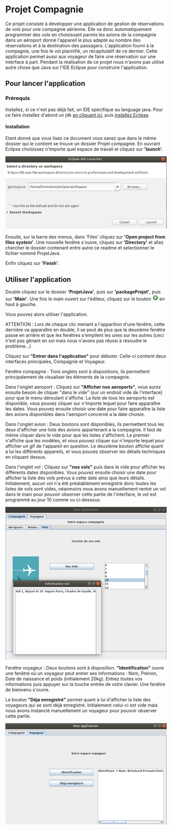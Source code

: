 # Projet Compagnie

Ce projet consiste à développer une application de gestion de réservations de vols pour une compagnie aérienne. Elle va donc automatiquement programmer des vols en choisissant parmis les avions de la compagnie dans un aéroport donné l'appareil le plus adapté au nombre des réservations et à la destination des passagers. 
L'application fourni à la compagnie, une fois le vol plannifié, un récapitulatif de ce dernier.
Cette application permet aussi aux voyageur de faire une réservation sur une interface à part.
Pendant la réalisation de ce projet nous n'avons pas utilisé autre chose que Java sur l'IDE Eclipse pour construire l'application. 

## Pour lancer l'application

### Prérequis

Installez, si ce n'est pas déjà fait, un IDE spécifique au language java. Pour ce faire installez d'abord un jdk [en cliquant ici](https://www.oracle.com/technetwork/java/javase/downloads/jdk8-downloads-2133151.html), puis [installez Eclipse](https://www.eclipse.org/downloads/download.php?file=/oomph/epp/2019-03/R/eclipse-inst-linux64.tar.gz).

#### Installation

Etant donné que vous lisez ce document vous savez que dans le même dossier qui le contient se trouve un dossier Projet compagnie.
En ouvrant Eclipse choisissez n'importe quel espace de travail et cliquez sur **'launch'**.

![Screenshot](https://github.com/FlorentinBr/ProjetCompagnie/blob/master/Capture%20d%E2%80%99%C3%A9cran%20de%202019-05-09%2010-41-44.png)

Ensuite, sur la barre des menus, dans 'Files' cliquez sur **'Open project from files system'**.
Une nouvelle fenêtre s'ouvre, cliquez sur **'Directory'** et allez chercher le dossier contenant entre autre ce readme et selectionner le fichier nommé ProjetJava. 

Enfin cliquez sur **'Finish'**.

## Utiliser l'application

Double cliquez sur le dossier **'ProjetJava'**, puis sur **'packageProjet'**, puis sur **'Main'**.
Une fois le main ouvert sur l'éditeur, cliquez sur le bouton  ![Screenshot](https://github.com/FlorentinBr/ProjetCompagnie/blob/master/Capture%20d%E2%80%99%C3%A9cran%203.png) en haut à gauche.

Vous pouvez alors utiliser l'application.

ATTENTION : Lors de chaque clic menant a l'apparition d'une fenêtre, cette dernière va apparaître en double, il se peut de plus que la deuxième fenêtre passe en arrière et que les fenêtres s'empilent les unes sur les autres (ceci n'est pas gênant en soi mais nous n'avons pas réussi à résoudre le problème...)

Cliquez sur **"Entrer dans l'application"** pour débuter.
Celle-ci contient deux interfaces principales, Compagnie et Voyageur.

Fenêtre compagnie :
  Trois onglets sont à dispositions, ils permettent principalement de visualiser les éléments de la compagnie.
  
  
  Dans l'onglet aeroport : 
    Cliquez sur **"Afficher nos aeroports"**, vous aurez ensuite besoin de cliquer "dans le vide" (sur un endroit vide de l'interface) pour que le menu déroulant s'affiche. 
    La liste de tous les aeroports est disponible, vous pouvez cliquer sur n'importe lequel pour faire apparaître les dates.
    Vous pouvez ensuite choisir une date pour faire apparaître la liste des avions disponibles dans l'aeroport concerné a la date choisie.
    
  Dans l'onglet avion :
    Deux boutons sont disponibles, ils permettent tous les deux d'afficher une liste des avions appartenant a la compagnie. Il faut de même cliquer dans le vide pour que les listes s'affichent.
    Le premier n'affiche que les modèles, et vous pouvez cliquer sur n'importe lequel pour afficher un gif de l'appareil en question.
    Le deuxième bouton affiche quant à lui les différents appareils, et vous pouvez observer les détails techniques en cliquant dessus.
    
  Dans l'onglet vol :
    Cliquez sur **"nos vols"** puis dans le vide pour afficher les différents dates disponibles.
    Vous pouvez ensuite choisir une date pour afficher la liste des vols prévus à cette date ainsi que leurs détails.
    Initialement, aucun vol n'a été préalablement enregistré donc toutes les listes de vols sont vides, néanmoins nous avons manuellement rentré un vol dans le main pour pouvoir observer cette partie de l'interface, le vol est programmé au jour 10 comme vu ci-dessous.
    
![Screenshot](https://github.com/FlorentinBr/ProjetCompagnie/blob/master/Capture%20du%202019-05-10%2022-25-00.png)
    
    
Fenêtre voyageur : 
  Deux boutons sont à disposition.
  **"Identification"** ouvre une fenêtre où un voyageur peut entrer ses informations : Nom, Prénon, Date de naissance et poids (initialement 20kg). Entrez toutes vos informations puis appuyer sur la touche entrée de votre clavier.
  Une fenêtre de bienvenu s'ouvre.
  
  Le bouton **"Déja enregistré"** permet quant à lui d'afficher la liste des voyageurs qui se sont déjà enregistré.
  Initialement celui-ci est vide mais nous avons instancié manuellement un voyageur pour pouvoir observer cette partie.
  
![Screenshot](https://github.com/FlorentinBr/ProjetCompagnie/blob/master/capture_voyageur.png)


    




